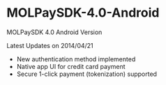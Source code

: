 MOLPaySDK-4.0-Android
=====================

MOLPaySDK 4.0 Android Version

Latest Updates on 2014/04/21
- New authentication method implemented
- Native app UI for credit card payment
- Secure 1-click payment (tokenization) supported

